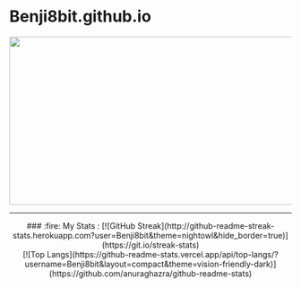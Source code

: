 # Benji8bit.github.io

<div align="center">
  <img src="https://media.giphy.com/media/bi6RQ5x3tqoSI/giphy.gif" width="600" height="300"/>
</div>

---

<div align="center">
### :fire: My Stats :
[![GitHub Streak](http://github-readme-streak-stats.herokuapp.com?user=Benji8bit&theme=nightowl&hide_border=true)](https://git.io/streak-stats)
</div>

<div align="center">
[![Top Langs](https://github-readme-stats.vercel.app/api/top-langs/?username=Benji8bit&layout=compact&theme=vision-friendly-dark)](https://github.com/anuraghazra/github-readme-stats)
</div>
